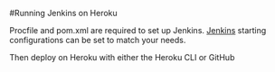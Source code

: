 #Running Jenkins on Heroku

Procfile and pom.xml are required to set up Jenkins. 
[Jenkins](https://wiki.jenkins-ci.org/display/JENKINS/Starting+and+Accessing+Jenkins) starting configurations can be set to match your needs.

Then deploy on Heroku with either the Heroku CLI or GitHub